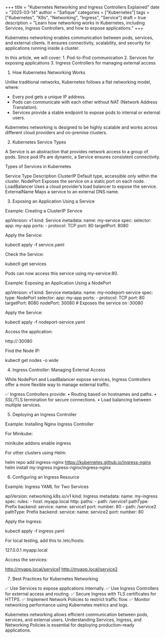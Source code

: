 +++
title = "Kubernetes Networking and Ingress Controllers Explained"
date = "2025-03-14"
author = "Safique"
categories = ["Kubernetes"]
tags = ["Kubernetes", "K8s", "Networking", "Ingress", "Service"]
draft = true
description = "Learn how networking works in Kubernetes, including Services, Ingress Controllers, and how to expose applications."
+++

Kubernetes networking enables communication between pods, services, and external clients. It ensures connectivity, scalability, and security for applications running inside a cluster.

In this article, we will cover:
	1.	Pod-to-Pod communication
	2.	Services for exposing applications
	3.	Ingress Controllers for managing external access
<!--more-->
1. How Kubernetes Networking Works

Unlike traditional networks, Kubernetes follows a flat networking model, where:
* Every pod gets a unique IP address.
* Pods can communicate with each other without NAT (Network Address Translation).
* Services provide a stable endpoint to expose pods to internal or external users.

Kubernetes networking is designed to be highly scalable and works across different cloud providers and on-premise clusters.

2. Kubernetes Service Types

A Service is an abstraction that provides network access to a group of pods. Since pod IPs are dynamic, a Service ensures consistent connectivity.

Types of Services in Kubernetes

Service Type	Description
ClusterIP	Default type, accessible only within the cluster.
NodePort	Exposes the service on a static port on each node.
LoadBalancer	Uses a cloud provider’s load balancer to expose the service.
ExternalName	Maps a service to an external DNS name.

3. Exposing an Application Using a Service

Example: Creating a ClusterIP Service

apiVersion: v1
kind: Service
metadata:
  name: my-service
spec:
  selector:
    app: my-app
  ports:
    - protocol: TCP
      port: 80
      targetPort: 8080

Apply the Service:

kubectl apply -f service.yaml

Check the Service:

kubectl get services

Pods can now access this service using my-service:80.

Example: Exposing an Application Using a NodePort

apiVersion: v1
kind: Service
metadata:
  name: my-nodeport-service
spec:
  type: NodePort
  selector:
    app: my-app
  ports:
    - protocol: TCP
      port: 80
      targetPort: 8080
      nodePort: 30080  # Exposes the service on <NodeIP>:30080

Apply the Service:

kubectl apply -f nodeport-service.yaml

Access the application:

http://<NodeIP>:30080

Find the Node IP:

kubectl get nodes -o wide

4. Ingress Controller: Managing External Access

While NodePort and LoadBalancer expose services, Ingress Controllers offer a more flexible way to manage external traffic.

✅ Ingress Controllers provide:
	•	Routing based on hostnames and paths.
	•	SSL/TLS termination for secure connections.
	•	Load balancing between multiple services.

5. Deploying an Ingress Controller

Example: Installing Nginx Ingress Controller

For Minikube:

minikube addons enable ingress

For other clusters using Helm:

helm repo add ingress-nginx https://kubernetes.github.io/ingress-nginx
helm install my-ingress ingress-nginx/ingress-nginx

6. Configuring an Ingress Resource

Example: Ingress YAML for Two Services

apiVersion: networking.k8s.io/v1
kind: Ingress
metadata:
  name: my-ingress
spec:
  rules:
    - host: myapp.local
      http:
        paths:
          - path: /service1
            pathType: Prefix
            backend:
              service:
                name: service1
                port:
                  number: 80
          - path: /service2
            pathType: Prefix
            backend:
              service:
                name: service2
                port:
                  number: 80

Apply the Ingress:

kubectl apply -f ingress.yaml

For local testing, add this to /etc/hosts:

127.0.0.1 myapp.local

Access the services:

http://myapp.local/service1
http://myapp.local/service2

7. Best Practices for Kubernetes Networking

✅ Use Services to expose applications internally.
✅ Use Ingress Controllers for external access and routing.
✅ Secure Ingress with TLS certificates for HTTPS.
✅ Implement Network Policies to restrict traffic flow.
✅ Monitor networking performance using Kubernetes metrics and logs.



Kubernetes networking allows efficient communication between pods, services, and external users. Understanding Services, Ingress, and Networking Policies is essential for deploying production-ready applications.

